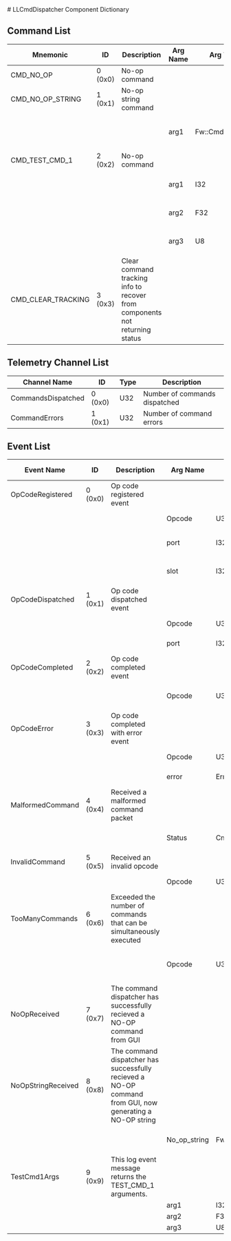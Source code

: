 <title>LLCmdDispatcher Component Dictionary</title>
# LLCmdDispatcher Component Dictionary


## Command List

|Mnemonic|ID|Description|Arg Name|Arg Type|Comment
|---|---|---|---|---|---|
|CMD_NO_OP|0 (0x0)|No-op command| | |
|CMD_NO_OP_STRING|1 (0x1)|No-op string command| | |
| | | |arg1|Fw::CmdStringArg|The String command argument|
|CMD_TEST_CMD_1|2 (0x2)|No-op command| | |
| | | |arg1|I32|The I32 command argument|
| | | |arg2|F32|The F32 command argument|
| | | |arg3|U8|The U8 command argument|
|CMD_CLEAR_TRACKING|3 (0x3)|Clear command tracking info to recover from components not returning status| | |

## Telemetry Channel List

|Channel Name|ID|Type|Description|
|---|---|---|---|
|CommandsDispatched|0 (0x0)|U32|Number of commands dispatched|
|CommandErrors|1 (0x1)|U32|Number of command errors|

## Event List

|Event Name|ID|Description|Arg Name|Arg Type|Arg Size|Description
|---|---|---|---|---|---|---|
|OpCodeRegistered|0 (0x0)|Op code registered event| | | | |
| | | |Opcode|U32||The opcode to register|
| | | |port|I32||The registration port|
| | | |slot|I32||The dispatch slot it was placed in|
|OpCodeDispatched|1 (0x1)|Op code dispatched event| | | | |
| | | |Opcode|U32||The opcode dispatched|
| | | |port|I32||The port dispatched to|
|OpCodeCompleted|2 (0x2)|Op code completed event| | | | |
| | | |Opcode|U32||The I32 command argument|
|OpCodeError|3 (0x3)|Op code completed with error event| | | | |
| | | |Opcode|U32||The opcode with the error|
| | | |error|ErrorResponse||The error value|
|MalformedCommand|4 (0x4)|Received a malformed command packet| | | | |
| | | |Status|CmdSerError||The deserialization error|
|InvalidCommand|5 (0x5)|Received an invalid opcode| | | | |
| | | |Opcode|U32||Invalid opcode|
|TooManyCommands|6 (0x6)|Exceeded the number of commands that can be simultaneously executed| | | | |
| | | |Opcode|U32||The opcode that overflowed the list|
|NoOpReceived|7 (0x7)|The command dispatcher has successfully recieved a NO-OP command from GUI| | | | |
|NoOpStringReceived|8 (0x8)|The command dispatcher has successfully recieved a NO-OP command from GUI, now generating a NO-OP string| | | | |
| | | |No_op_string|Fw::LogStringArg&|40|The NO-OP string that is generated|
|TestCmd1Args|9 (0x9)|This log event message returns the TEST_CMD_1 arguments.| | | | |
| | | |arg1|I32||Arg1|
| | | |arg2|F32||Arg2|
| | | |arg3|U8||Arg3|
